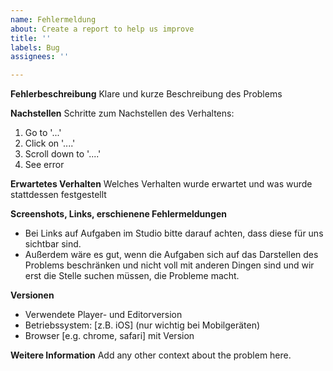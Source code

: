 ```yaml
---
name: Fehlermeldung
about: Create a report to help us improve
title: ''
labels: Bug
assignees: ''

---
```


**Fehlerbeschreibung**
Klare und kurze Beschreibung des Problems

**Nachstellen**
Schritte zum Nachstellen des Verhaltens:
1. Go to '...'
2. Click on '....'
3. Scroll down to '....'
4. See error

**Erwartetes Verhalten**
Welches Verhalten wurde erwartet und was wurde stattdessen festgestellt

**Screenshots, Links, erschienene Fehlermeldungen**
- Bei Links auf Aufgaben im Studio bitte darauf achten, dass diese für uns sichtbar sind.
- Außerdem wäre es gut, wenn die Aufgaben sich auf das Darstellen des Problems beschränken und nicht voll mit anderen Dingen sind und wir erst die Stelle suchen müssen, die Probleme macht.

**Versionen**
- Verwendete Player-  und Editorversion
- Betriebssystem: [z.B. iOS] (nur wichtig bei Mobilgeräten)
- Browser [e.g. chrome, safari] mit Version

**Weitere Information**
Add any other context about the problem here.

